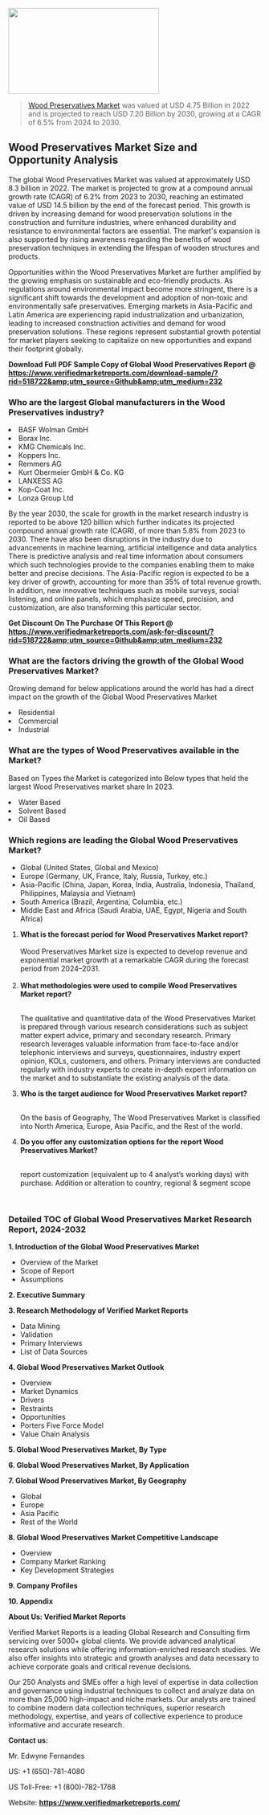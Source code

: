 
<img src="https://ffe5etoiles.com/wp-content/uploads/2024/12/MST1-300x171.png" alt="" width="300" height="171" class="alignnone size-medium wp-image-20088" /><blockquote><p><p><a href="https://www.verifiedmarketreports.com/download-sample/?rid=518722&utm_source=Github&utm_medium=232" target="_blank">Wood Preservatives Market</a> was valued at USD 4.75 Billion in 2022 and is projected to reach USD 7.20 Billion by 2030, growing at a CAGR of 6.5% from 2024 to 2030.</p></blockquote><p><h2>Wood Preservatives Market Size and Opportunity Analysis</h2><p>The global Wood Preservatives Market was valued at approximately USD 8.3 billion in 2022. The market is projected to grow at a compound annual growth rate (CAGR) of 6.2% from 2023 to 2030, reaching an estimated value of USD 14.5 billion by the end of the forecast period. This growth is driven by increasing demand for wood preservation solutions in the construction and furniture industries, where enhanced durability and resistance to environmental factors are essential. The market's expansion is also supported by rising awareness regarding the benefits of wood preservation techniques in extending the lifespan of wooden structures and products.</p><p>Opportunities within the Wood Preservatives Market are further amplified by the growing emphasis on sustainable and eco-friendly products. As regulations around environmental impact become more stringent, there is a significant shift towards the development and adoption of non-toxic and environmentally safe preservatives. Emerging markets in Asia-Pacific and Latin America are experiencing rapid industrialization and urbanization, leading to increased construction activities and demand for wood preservation solutions. These regions represent substantial growth potential for market players seeking to capitalize on new opportunities and expand their footprint globally.</p></p><p class=""><strong>Download Full PDF Sample Copy of Global Wood Preservatives Report @ <a href="https://www.verifiedmarketreports.com/download-sample/?rid=518722&amp;utm_source=Github&amp;utm_medium=232" target="_blank">https://www.verifiedmarketreports.com/download-sample/?rid=518722&amp;utm_source=Github&amp;utm_medium=232</a></strong></p><h3 id="" class="">Who are the largest Global manufacturers in the Wood Preservatives industry?</h3><p><li>BASF Wolman GmbH</li><li> Borax Inc.</li><li> KMG Chemicals Inc.</li><li> Koppers Inc.</li><li> Remmers AG</li><li> Kurt Obermeier GmbH & Co. KG</li><li> LANXESS AG</li><li> Kop-Coat Inc.</li><li> Lonza Group Ltd</li></p><div class=""><div class="" dir="" data-message-author-role="" data-message-id="" data-message-model-slug=""><div class=""><div class=""><div class=""><div class="" dir="" data-message-author-role="" data-message-id="" data-message-model-slug=""><div class=""><div class=""><p>By the year 2030, the scale for growth in the market research industry is reported to be above 120 billion which further indicates its projected compound annual growth rate (CAGR), of more than 5.8% from 2023 to 2030. There have also been disruptions in the industry due to advancements in machine learning, artificial intelligence and data analytics There is predictive analysis and real time information about consumers which such technologies provide to the companies enabling them to make better and precise decisions. The Asia-Pacific region is expected to be a key driver of growth, accounting for more than 35% of total revenue growth. In addition, new innovative techniques such as mobile surveys, social listening, and online panels, which emphasize speed, precision, and customization, are also transforming this particular sector.</p><p><strong>Get Discount On The Purchase Of This Report @&nbsp; <a href="https://www.verifiedmarketreports.com/ask-for-discount/?rid=518722&amp;utm_source=Github&amp;utm_medium=232" target="_blank">https://www.verifiedmarketreports.com/ask-for-discount/?rid=518722&amp;utm_source=Github&amp;utm_medium=232</a></strong></p></div></div></div></div></div></div></div></div><h3 id="" class="">What are the factors driving the growth of the Global Wood Preservatives Market?</h3><p id="" class="">Growing demand for below applications around the world has had a direct impact on the growth of the Global Wood Preservatives Market</p><p id="" class=""><li>Residential</li><li> Commercial</li><li> Industrial</li></p><h3 id="" class="">What are the types of Wood Preservatives available in the Market?</h3><p id="" class="">Based on Types the Market is categorized into Below types that held the largest Wood Preservatives market share In 2023.</p><p id="" class=""><li>Water Based</li><li> Solvent Based</li><li> Oil Based</li></p><h3 id="" class="">Which regions are leading the Global Wood Preservatives Market?</h3><ul><li>Global (United States, Global and Mexico)</li><li>Europe (Germany, UK, France, Italy, Russia, Turkey, etc.)</li><li>Asia-Pacific (China, Japan, Korea, India, Australia, Indonesia, Thailand, Philippines, Malaysia and Vietnam)</li><li>South America (Brazil, Argentina, Columbia, etc.)</li><li>Middle East and Africa (Saudi Arabia, UAE, Egypt, Nigeria and South Africa)</li></ul><p><ol><li><strong>What is the forecast period for Wood Preservatives Market report?<br /></strong><br /><span data-sheets-root="1" data-sheets-value="{&quot;1&quot;:2,&quot;2&quot;:&quot;XXXX size is expected to develop revenue and exponential market growth at a remarkable CAGR during the forecast period from 2024&ndash;2030.&quot;}" data-sheets-userformat="{&quot;2&quot;:12674,&quot;4&quot;:{&quot;1&quot;:2,&quot;2&quot;:16776960},&quot;10&quot;:2,&quot;11&quot;:0,&quot;15&quot;:&quot;Arial&quot;,&quot;16&quot;:12}">Wood Preservatives Market size is expected to develop revenue and exponential market growth at a remarkable CAGR during the forecast period from 2024&ndash;2031.</span><br /><br /></li><li><strong>What methodologies were used to compile Wood Preservatives Market report?<br /><br /></strong><p>The qualitative and quantitative data of the&nbsp;Wood Preservatives Market is prepared through various research considerations such as subject matter expert advice, primary and secondary research. Primary research leverages valuable information from face-to-face and/or telephonic interviews and surveys, questionnaires, industry expert opinion, KOLs, customers, and others. Primary interviews are conducted regularly with industry experts to create in-depth expert information on the market and to substantiate the existing analysis of the data.&nbsp;</p></li><li><strong>Who is the target audience for Wood Preservatives Market report?<br /><br /></strong><p>On the basis of Geography, The&nbsp;Wood Preservatives Market is classified into North America, Europe, Asia Pacific, and the Rest of the world.</p></li><li><strong>Do you offer any customization options for the report Wood Preservatives Market?<br /><br /></strong><p>report customization (equivalent up to 4 analyst&rsquo;s working days) with purchase. Addition or alteration to country, regional &amp; segment scope</p><p>&nbsp;</p></li></ol></p><h3 id="" class="">Detailed TOC of Global Wood Preservatives Market Research Report, 2024-2032</h3><p id="" class=""><strong>1. Introduction of the Global Wood Preservatives Market</strong></p><ul><li>Overview of the Market</li><li>Scope of Report</li><li>Assumptions</li></ul><p id="" class=""><strong>2. Executive Summary</strong></p><p id="" class=""><strong>3. Research Methodology of&nbsp;Verified Market Reports</strong></p><ul><li>Data Mining</li><li>Validation</li><li>Primary Interviews</li><li>List of Data Sources</li></ul><p id="" class=""><strong>4. Global Wood Preservatives Market Outlook</strong></p><ul><li>Overview</li><li>Market Dynamics</li><li>Drivers</li><li>Restraints</li><li>Opportunities</li><li>Porters Five Force Model</li><li>Value Chain Analysis</li></ul><p id="" class=""><strong>5. Global Wood Preservatives Market, By&nbsp;Type</strong></p><p id="" class=""><strong>6. Global Wood Preservatives Market, By Application</strong></p><p id="" class=""><strong>7. Global Wood Preservatives Market, By Geography</strong></p><ul><li>Global</li><li>Europe</li><li>Asia Pacific</li><li>Rest of the World</li></ul><p id="" class=""><strong>8. Global Wood Preservatives Market Competitive Landscape</strong></p><ul><li>Overview</li><li>Company Market Ranking</li><li>Key Development Strategies</li></ul><p id="" class=""><strong>9. Company Profiles</strong></p><p id="" class=""><strong>10. Appendix</strong></p><p id="" class=""><strong>About Us: Verified Market Reports</strong></p><p id="" class="">Verified Market Reports is a leading Global Research and Consulting firm servicing over 5000+ global clients. We provide advanced analytical research solutions while offering information-enriched research studies. We also offer insights into strategic and growth analyses and data necessary to achieve corporate goals and critical revenue decisions.</p><p id="" class="">Our 250 Analysts and SMEs offer a high level of expertise in data collection and governance using industrial techniques to collect and analyze data on more than 25,000 high-impact and niche markets. Our analysts are trained to combine modern data collection techniques, superior research methodology, expertise, and years of collective experience to produce informative and accurate research.</p><p id="" class=""><strong>Contact us:</strong></p><p id="" class="">Mr. Edwyne Fernandes</p><p id="" class="">US: +1 (650)-781-4080</p><p id="" class="">US Toll-Free: +1 (800)-782-1768</p><p id="" class="">Website: <a target="" data-test-app-aware-link=""><strong>https://www.verifiedmarketreports.com/</strong></a></p>
